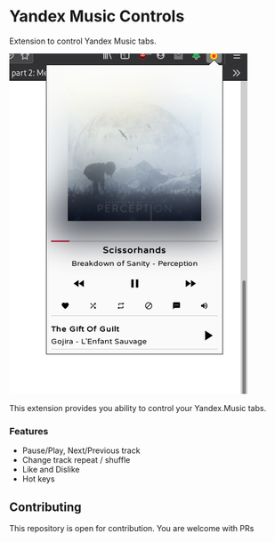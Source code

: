 # Yandex Music Controls

Extension to control Yandex Music tabs.

![GitHub Logo](./images/screen.png)

This extension provides you ability to control your Yandex.Music tabs.

### Features
  * Pause/Play, Next/Previous track
  * Change track repeat / shuffle
  * Like and Dislike
  * Hot keys
  
  
  ## Contributing
This repository is open for contribution. You are welcome with PRs